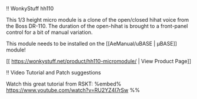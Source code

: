 !! WonkyStuff hh110



This 1/3 height micro module is a clone of the open/closed hihat voice from the Boss DR-110. The duration of the open-hihat is brought to a front-panel control for a bit of manual variation.


This module needs to be installed on the [[AeManual/uBASE | µBASE]] module!

[[ https://wonkystuff.net/product/hh110-micromodule/ | View Product Page]]

!! Video Tutorial and Patch suggestions

Watch this great tutorial from RSKT:
%embed% https://www.youtube.com/watch?v=RU2YZ4I7rSw %%